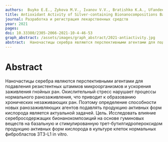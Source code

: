 ```yaml
---
authors:  Buyko E.E., Zykova M.V., Ivanov V.V., Bratishko K.A., Ufandeev A.A., Grigorieva I.O., Tsupko A.V., Mikhalyov D.A., Perminova I.V., Belousov M.V.
title: Antioxidant Activity of Silver-containing Bionanocompositions Based on Humic Substances in Cell Culture
journal: Разработка и регистрация лекарственных средств
year: 2021
pages: 
doi: 10.33380/2305-2066-2021-10-4-46-53
graph_abstract: /assets/images/graph_abstract/2021-antiactivity.jpg
abstract:  Наночастицы серебра являются перспективными агентами для подавления резистентных штаммов микроорганизмов и ускорения заживления гнойных ран. Окислительный стресс нарушает процессы нормального ранозаживления, что приводит к образованию хронических незаживающих ран. Поэтому определение способности новых ранозаживляющих агентов подавлять продукцию активных форм кислорода является актуальной задачей. Цель. Исследовать влияние серебросодержащих бионанокомпозиций на основе гуминовых веществ на базальную и стимулированную трет-бутилгидропероксидом продукцию активных форм кислорода в культуре клеток нормальных фибробластов 3T3-L1 in vitro.
---
```



# Abstract

Наночастицы серебра являются перспективными агентами для подавления резистентных штаммов микроорганизмов и ускорения заживления гнойных ран. Окислительный стресс нарушает процессы нормального ранозаживления, что приводит к образованию хронических незаживающих ран. Поэтому определение способности новых ранозаживляющих агентов подавлять продукцию активных форм кислорода является актуальной задачей. Цель. Исследовать влияние серебросодержащих бионанокомпозиций на основе гуминовых веществ на базальную и стимулированную трет-бутилгидропероксидом продукцию активных форм кислорода в культуре клеток нормальных фибробластов 3T3-L1 in vitro.